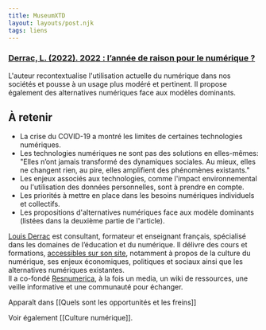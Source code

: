```yaml
---
title: MuseumXTD
layout: layouts/post.njk
tags: liens
---
```

### [Derrac, L. (2022). 2022 : l’année de raison pour le numérique ?](https://louisderrac.com/2022/01/13/2022-lannee-de-raison-pour-le-numerique/)  
L'auteur recontextualise l'utilisation actuelle du numérique dans nos sociétés et pousse à un usage plus modéré et pertinent. Il propose également des alternatives numériques face aux modèles dominants.  

## À retenir
- La crise du COVID-19 a montré les limites de certaines technologies numériques. 
- Les technologies numériques ne sont pas des solutions en elles-mêmes: "Elles n’ont jamais transformé des dynamiques sociales. Au mieux, elles ne changent rien, au pire, elles amplifient des phénomènes existants."
- Les enjeux associés aux technologies, comme l'impact environnemental ou l'utilisation des données personnelles, sont à prendre en compte. 
- Les priorités à mettre en place dans les besoins numériques individuels et collectifs.    
- Les propositions d'alternatives numériques face aux modèle dominants (listées dans la deuxième partie de l'article). 

  
[Louis Derrac](https://louisderrac.com/) est consultant, formateur et enseignant français, spécialisé dans les domaines de l’éducation et du numérique.
Il délivre des cours et formations, [accessibles sur son site](https://louisderrac.com/cours-et-formations/), notamment à propos de la culture du numérique, ses enjeux économiques, politiques et sociaux ainsi que les alternatives numériques existantes.  
Il a co-fondé [Resnumerica](https://resnumerica.org/), à la fois un media, un wiki de ressources, une veille informative et une communauté pour échanger.   

Apparaît dans [[Quels sont les opportunités et les freins]]

Voir également [[Culture numérique]]. 